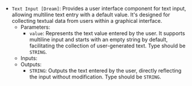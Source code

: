 - `Text Input [Dream]`: Provides a user interface component for text input, allowing multiline text entry with a default value. It's designed for collecting textual data from users within a graphical interface.
    - Parameters:
        - `value`: Represents the text value entered by the user. It supports multiline input and starts with an empty string by default, facilitating the collection of user-generated text. Type should be `STRING`.
    - Inputs:
    - Outputs:
        - `STRING`: Outputs the text entered by the user, directly reflecting the input without modification. Type should be `STRING`.
